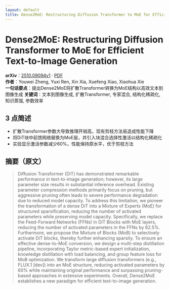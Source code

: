 ```yaml
---
layout: default
title: Dense2MoE: Restructuring Diffusion Transformer to MoE for Efficient Text-to-Image Generation
---
```


# Dense2MoE: Restructuring Diffusion Transformer to MoE for Efficient Text-to-Image Generation
**arXiv**：[2510.09094v1](https://arxiv.org/abs/2510.09094) · [PDF](https://arxiv.org/pdf/2510.09094.pdf)  
**作者**：Youwei Zheng, Yuxi Ren, Xin Xia, Xuefeng Xiao, Xiaohua Xie  
**一句话要点**：提出Dense2MoE将扩散Transformer转换为MoE结构以高效文本到图像生成
**关键词**：文本到图像生成, 扩散Transformer, 专家混合, 结构化稀疏化, 知识蒸馏, 参数效率

## 3 点简述
- 扩散Transformer参数大导致推理开销高，现有剪枝方法易造成性能下降
- 将DiT块中前馈网络替换为MoE层，并引入块混合选择性激活以结构化稀疏化
- 实验显示激活参数减少60%，性能保持原水平，优于剪枝方法

## 摘要（原文）

> Diffusion Transformer (DiT) has demonstrated remarkable performance in
> text-to-image generation; however, its large parameter size results in
> substantial inference overhead. Existing parameter compression methods
> primarily focus on pruning, but aggressive pruning often leads to severe
> performance degradation due to reduced model capacity. To address this
> limitation, we pioneer the transformation of a dense DiT into a Mixture of
> Experts (MoE) for structured sparsification, reducing the number of activated
> parameters while preserving model capacity. Specifically, we replace the
> Feed-Forward Networks (FFNs) in DiT Blocks with MoE layers, reducing the number
> of activated parameters in the FFNs by 62.5\%. Furthermore, we propose the
> Mixture of Blocks (MoB) to selectively activate DiT blocks, thereby further
> enhancing sparsity. To ensure an effective dense-to-MoE conversion, we design a
> multi-step distillation pipeline, incorporating Taylor metric-based expert
> initialization, knowledge distillation with load balancing, and group feature
> loss for MoB optimization. We transform large diffusion transformers (e.g.,
> FLUX.1 [dev]) into an MoE structure, reducing activated parameters by 60\%
> while maintaining original performance and surpassing pruning-based approaches
> in extensive experiments. Overall, Dense2MoE establishes a new paradigm for
> efficient text-to-image generation.

